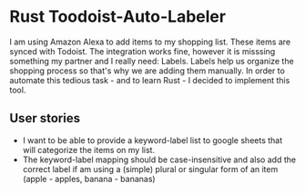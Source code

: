 # Rust Toodoist-Auto-Labeler
I am using Amazon Alexa to add items to my shopping list. These items are synced with Todoist. 
The integration works fine, however it is misssing something my partner and I really need: Labels. 
Labels help us organize the shopping process so that's why we are adding them manually. In order to automate this tedious task - and to learn Rust - I decided
to implement this tool.

## User stories
- I want to be able to provide a keyword-label list to google sheets that will categorize the items on my list. 
- The keyword-label mapping should be case-insensitive and also add the correct label if am using a (simple) plural or singular form of an item (apple - apples, banana - bananas)
